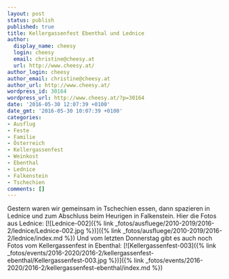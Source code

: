 ```yaml
---
layout: post
status: publish
published: true
title: Kellergassenfest Ebenthal und Lednice
author:
  display_name: cheesy
  login: cheesy
  email: christine@cheesy.at
  url: http://www.cheesy.at/
author_login: cheesy
author_email: christine@cheesy.at
author_url: http://www.cheesy.at/
wordpress_id: 30164
wordpress_url: http://www.cheesy.at/?p=30164
date: '2016-05-30 12:07:39 +0100'
date_gmt: '2016-05-30 10:07:39 +0100'
categories:
- Ausflug
- Feste
- Familie
- Österreich
- Kellergassenfest
- Weinkost
- Ebenthal
- Lednice
- Falkenstein
- Tschechien
comments: []
---
```

Gestern waren wir gemeinsam in Tschechien essen, dann spazieren in Lednice und zum Abschluss beim Heurigen in Falkenstein.
Hier die Fotos aus Lednice:
[![Lednice-002]({% link _fotos/ausfluege/2010-2019/2016-2/lednice/Lednice-002.jpg %})]({% link _fotos/ausfluege/2010-2019/2016-2/lednice/index.md %})
Und vom letzten Donnerstag gibt es auch noch Fotos vom Kellergassenfest in Ebenthal:
[![Kellergassenfest-003]({% link _fotos/events/2016-2020/2016-2/kellergassenfest-ebenthal/Kellergassenfest-003.jpg %})]({% link _fotos/events/2016-2020/2016-2/kellergassenfest-ebenthal/index.md %})
